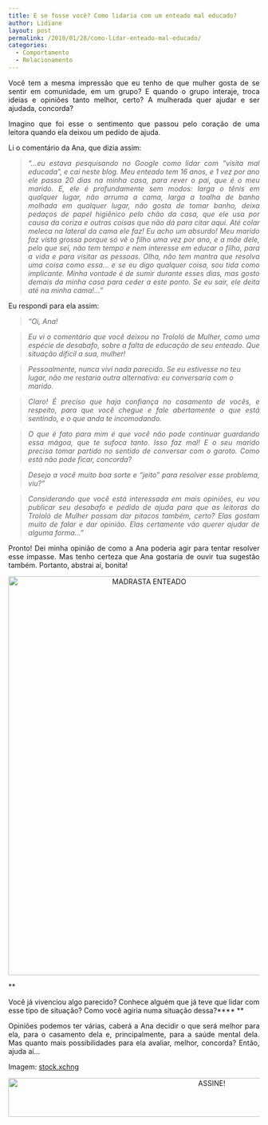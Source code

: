 ```yaml
---
title: E se fosse você? Como lidaria com um enteado mal educado?
author: Lidiane
layout: post
permalink: /2010/01/28/como-lidar-enteado-mal-educado/
categories:
  - Comportamento
  - Relacionamento
---
```

<p style="text-align: justify;">
  Você tem a mesma impressão que eu tenho de que mulher gosta de se sentir em comunidade, em um grupo? E quando o grupo interaje, troca ideias e opiniões tanto melhor, certo? A mulherada quer ajudar e ser ajudada, concorda?
</p>

<p style="text-align: justify;">
  Imagino que foi esse o sentimento que passou pelo coração de uma leitora quando ela deixou um pedido de ajuda.
</p>

<!--more-->

<p style="text-align: justify;">
  Li o comentário da Ana, que dizia assim:
</p>

> <p style="text-align: justify;">
>   <em>“…eu estava pesquisando no Google como lidar com &#8220;visita mal educada&#8221;, e caí neste blog. Meu enteado tem 16 anos, e 1 vez por ano ele passa 20 dias na minha casa, para rever o pai, que é o meu marido. E, ele é profundamente sem modos: larga o tênis em qualquer lugar, não arruma a cama, larga a toalha de banho molhada em qualquer lugar, não gosta de tomar banho, deixa pedaços de papel higiênico pelo chão da casa, que ele usa por causa da coriza e outras coisas que não dá para citar aqui. Até colar meleca na lateral da cama ele faz! Eu acho um absurdo! Meu marido faz vista grossa porque só vê o filho uma vez por ano, e a mãe dele, pelo que sei, não tem tempo e nem interesse em educar o filho, para a vida e para visitar as pessoas. Olha, não tem mantra que resolva uma coisa como essa&#8230; e se eu digo qualquer coisa, sou tida como implicante. Minha vontade é de sumir durante esses dias, mas gosto demais da minha casa para ceder a este ponto. Se eu sair, ele deita até na minha cama!…”</em>
> </p>

Eu respondi para ela assim:

> <p style="text-align: justify;">
>   <em>“Oi, Ana!</em>
> </p>

> <p style="text-align: justify;">
>   <em>Eu vi o comentário que você deixou no Trololó de Mulher, como uma espécie de desabafo, sobre a falta de educação de seu enteado. Que situação difícil a sua, mulher!</em>
> </p>

> _Pessoalmente, nunca vivi nada parecido. Se eu estivesse no teu lugar, não me restaria outra alternativa: eu conversaria com o marido._ 

> <p style="text-align: justify;">
>   <em>Claro! É preciso que haja confiança no casamento de vocês, e respeito, para que você chegue e fale abertamente o que está sentindo, e o que anda te incomodando. </em>
> </p>

> <p style="text-align: justify;">
>   <em>O que é fato para mim é que você não pode continuar guardando essa mágoa, que te sufoca tanto. Isso faz mal! E o seu marido precisa tomar partido no sentido de conversar com o garoto. Como está não pode ficar, concorda?</em>
> </p>

> <p style="text-align: justify;">
>   <em>Desejo a você muito boa sorte e “jeito” para resolver esse problema, viu?”</em>
> </p>

> <p style="text-align: justify;">
>   <em>Considerando que você está interessada em mais opiniões, eu vou publicar seu desabafo e pedido de ajuda para que as leitoras do Trololó de Mulher possam dar pitacos também, certo? Elas gostam muito de falar e dar opinião. Elas certamente vão querer ajudar de alguma forma&#8230;”</em>
> </p>

<p style="text-align: justify;">
  Pronto! Dei minha opinião de como a Ana poderia agir para tentar resolver esse impasse. Mas tenho certeza que Ana gostaria de ouvir tua sugestão também. Portanto, abstrai aí, bonita!
</p>

<p align="center">
  <a href="https://www.trololodemulher.com.br/2014/12/MADRASTA-ENTEADO.jpg"><img class="alignnone size-full wp-image-10690" src="https://www.trololodemulher.com.br/2014/12/MADRASTA-ENTEADO.jpg" alt="MADRASTA ENTEADO" width="549" height="800" /></a>
</p>

**
  
Você já vivenciou algo parecido? Conhece alguém que já teve que lidar com esse tipo de situação? Como você agiria numa situação dessa?**** **

<p style="text-align: justify;">
  Opiniões podemos ter várias, caberá a Ana decidir o que será melhor para ela, para o casamento dela e, principalmente, para a saúde mental dela. Mas quanto mais possibilidades para ela avaliar, melhor, concorda? Então, ajuda aí…
</p>

Imagem: <a href="http://www.sxc.hu/" target="_blank" rel="noopener noreferrer">stock.xchng</a>

<p align="center">
  <a href="http://feedburner.google.com/fb/a/mailverify?uri=blogbichafemea&loc=pt_BR" target="_blank" rel="noopener noreferrer"><img class="alignnone size-full wp-image-10439" src="https://www.trololodemulher.com.br/2014/09/ASSINE.png" alt="ASSINE!" width="800" height="78" /></a>
</p>

&nbsp;

<p align="justify">